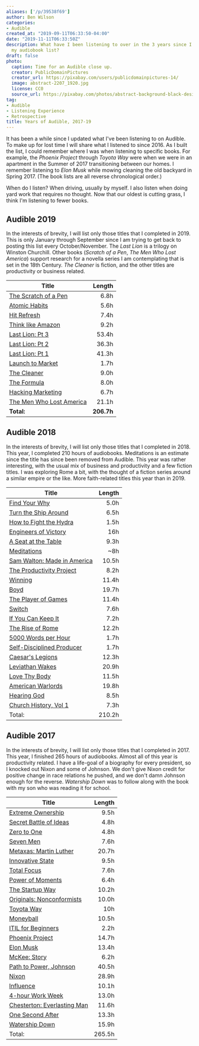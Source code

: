 ```yaml
---
aliases: ['/p/39538f69']
author: Ben Wilson
categories:
- Audible
created_at: "2019-09-11T06:33:50-04:00"
date: "2019-11-11T06:33:50Z"
description: What have I been listening to over in the 3 years since I last shared
  my audiobook list?
draft: false
photo:
  caption: Time for an Audible close up.
  creator: PublicDomainPictures
  creator_url: https://pixabay.com/users/publicdomainpictures-14/
  image: abstract-2207_1920.jpg
  license: CC0
  source_url: https://pixabay.com/photos/abstract-background-black-design-2207/
tag:
- Audible
- Listening Experience
- Retrospective
title: Years of Audible, 2017-19
---
```


It has been a while since I updated what I've been listening to on Audible. To make up for lost time I will share what I listened to since 2016. As I built the list, I could remember where I was when listening to specific books. For example, the _Phoenix Project_ through _Toyota Way_ were when we were in an apartment in the Summer of 2017 transitioning between our homes. I remember listening to _Elon Musk_ while mowing cleaning the old backyard in Spring 2017. (The book lists are all reverse chronological order.)

<!--more-->

When do I listen? When driving, usually by myself. I also listen when doing yard work that requires no thought. Now that our oldest is cutting grass, I think I'm listening to fewer books.

## Audible 2019

In the interests of brevity, I will list only those titles that I completed in 2019. This is only January through September since I am trying to get back to posting this list every October/November. The _Last Lion_ is a trilogy on Winston Churchill. Other books (_Scratch of a Pen_, _The Men Who Lost America_) support research for a novella series I am contemplating that is set in the 18th Century. _The Cleaner_ is fiction, and the other titles are productivity or business related.

| Title                                                                                                                                                                                    |     Length |
| ---------------------------------------------------------------------------------------------------------------------------------------------------------------------------------------- | ---------: |
| [The Scratch of a Pen](https://www.audible.com/pd/The-Scratch-of-a-Pen-Audiobook/B002V8MB8S)                                                                                             |       6.8h |
| [Atomic Habits](https://www.audible.com/pd/Atomic-Habits-Audiobook/1524779261)                                                                                                           |       5.6h |
| [Hit Refresh](https://www.audible.com/pd/Hit-Refresh-Audiobook/B073ZN6HP4)                                                                                                               |       7.4h |
| [Think like Amazon](https://www.audible.com/pd/Think-Like-Amazon-Audiobook/1721387080)                                                                                                   |       9.2h |
| [Last Lion: Pt 3](https://www.audible.com/pd/The-Last-Lion-Winston-Spencer-Churchill-Volume-3-Audiobook/B009PPO61K)                                                                      |      53.4h |
| [Last Lion: Pt 2](https://www.audible.com/pd/The-Last-Lion-Winston-Spencer-Churchill-Volume-II-Alone-1932-1940-Winston-Spencer-Churchill-Volume-II-Alone-1932-1940-Audiobook/B002V5GQBO) |      36.3h |
| [Last Lion: Pt 1](https://www.audible.com/pd/The-Last-Lion-Winston-Spencer-Churchill-Volume-I-Visions-of-Glory-1874-1932-Audiobook/B002V1C022)                                           |      41.3h |
| [Launch to Market](https://www.audible.com/pd/Launch-to-Market-Easy-Marketing-for-Authors-Audiobook/B01FWP8HWK)                                                                          |       1.7h |
| [The Cleaner](https://www.audible.com/pd/The-Cleaner-Audiobook/B00UZGU806)                                                                                                               |       9.0h |
| [The Formula](https://www.audible.com/pd/The-Formula-Audiobook/1478917768)                                                                                                               |       8.0h |
| [Hacking Marketing](https://www.audible.com/pd/Hacking-Marketing-Audiobook/B06X3W1XDJ)                                                                                                   |       6.7h |
| [The Men Who Lost America](https://www.audible.com/pd/The-Men-Who-Lost-America-British-Leadership-the-American-Revolution-and-the-Fate-of-the-Empire-Audiobook/B00GLJ3DJ4)               |      21.1h |
| **Total:**                                                                                                                                                                               | **206.7h** |

## Audible 2018

In the interests of brevity, I will list only those titles that I completed in 2018. This year, I completed 210 hours of audiobooks. Meditations is an estimate since the title has since been removed from Audible. This year was rather interesting, with the usual mix of business and productivity and a few fiction titles. I was exploring Rome a bit, with the thought of a fiction series around a similar empire or the like. More faith-related titles this year than in 2019.

| Title                                                                                                                                                                              | Length |
| ---------------------------------------------------------------------------------------------------------------------------------------------------------------------------------- | -----: |
| [Find Your Why](https://www.audible.com/pd/Find-Your-Why-Audiobook/B074F3SNZY)                                                                                                     |   5.0h |
| [Turn the Ship Around](https://www.audible.com/pd/Turn-the-Ship-Around-Audiobook/B00CQ9O36A)                                                                                       |   6.5h |
| [How to Fight the Hydra](https://www.audible.com/pd/How-to-Fight-a-Hydra-Audiobook/B07HS2M778)                                                                                     |   1.5h |
| [Engineers of Victory](https://www.audible.com/pd/Engineers-of-Victory-Audiobook/B00IYQTMRO)                                                                                       |    16h |
| [A Seat at the Table](https://www.audible.com/pd/A-Seat-at-the-Table-Audiobook/B0767PHFYR)                                                                                         |   9.3h |
| [Meditations](https://www.audible.com/pd/Meditations-Audiobook/B004IBRMZS)                                                                                                         |    ~8h |
| [Sam Walton: Made in America](https://www.audible.com/pd/Sam-Walton-Audiobook/B078RPW8GM)                                                                                          |  10.5h |
| [The Productivity Project](https://www.audible.com/pd/The-Productivity-Project-Audiobook/B018WINMJM)                                                                               |   8.2h |
| [Winning](https://www.audible.com/pd/Winning-Audiobook/B002V5D60S)                                                                                                                 |  11.4h |
| [Boyd](https://www.audible.com/pd/Boyd-Audiobook/B01I5OKXKO)                                                                                                                       |  19.7h |
| [The Player of Games](https://www.audible.com/pd/The-Player-of-Games-Audiobook/B004ZLBFZ4)                                                                                         |  11.4h |
| [Switch](https://www.audible.com/pd/Switch-Audiobook/B0035C6SMO)                                                                                                                   |   7.6h |
| [If You Can Keep It](https://www.audible.com/pd/If-You-Can-Keep-It-Audiobook/B01FCS7JAS)                                                                                           |   7.2h |
| [The Rise of Rome](https://www.audible.com/pd/The-Rise-of-Rome-Audiobook/B078HDSHQJ)                                                                                               |  12.2h |
| [5000 Words per Hour](https://www.audible.com/pd/5000-Words-Per-Hour-Audiobook/B01BPB5Q24)                                                                                         |   1.7h |
| [Self-Disciplined Producer](https://www.audible.com/pd/Self-Disciplined-Producer-Develop-a-Powerful-Work-Ethic-Improve-Your-Focus-and-Produce-Better-Results-Audiobook/B07BKPN1PT) |   1.7h |
| [Caesar's Legions](https://www.audible.com/pd/Caesars-Legion-Audiobook/B002VAEU4O)                                                                                                 |  12.3h |
| [Leviathan Wakes](https://www.audible.com/pd/Leviathan-Wakes-Audiobook/B073H9PF2D)                                                                                                 |  20.9h |
| [Love Thy Body](https://www.audible.com/pd/Love-Thy-Body-Audiobook/B078NG97HN)                                                                                                     |  11.5h |
| [American Warlords](https://www.audible.com/pd/American-Warlords-Audiobook/B00WF8MB6G)                                                                                             |  19.8h |
| [Hearing God](https://www.audible.com/pd/Hearing-God-Audiobook/B002V8MGTM)                                                                                                         |   8.5h |
| [Church History, Vol 1](https://www.audible.com/pd/Church-History-Volume-One-Audio-Lectures-Audiobook/B0757TK5FX)                                                                  |   7.3h |
| Total:                                                                                                                                                                             | 210.2h |

## Audible 2017

In the interests of brevity, I will list only those titles that I completed in 2017. This year, I finished 265 hours of audiobooks. Almost all of this year is productivity related. I have a life-goal of a biography for every president, so I knocked out Nixon and some of Johnson. We don't give Nixon credit for positive change in race relations he pushed, and we don't damn Johnson enough for the reverse. _Watership Down_ was to follow along with the book with my son who was reading it for school.

| Title                                                                                                                                                                            | Length |
| -------------------------------------------------------------------------------------------------------------------------------------------------------------------------------- | -----: |
| [Extreme Ownership](https://www.audible.com/pd/Extreme-Ownership-Audiobook/B015TVHUA2)                                                                                           |   9.5h |
| [Secret Battle of Ideas](https://www.audible.com/pd/The-Secret-Battle-of-Ideas-About-God-Audiobook/B075DKVW3N)                                                                   |   4.8h |
| [Zero to One](https://www.audible.com/pd/Zero-to-One-Audiobook/B00M27LBU2)                                                                                                       |   4.8h |
| [Seven Men](https://www.audible.com/pd/Seven-Men-Audiobook/1400221234)                                                                                                           |   7.6h |
| [Metaxas: Martin Luther](https://www.audible.com/pd/Martin-Luther-Audiobook/B0753QSJ2J)                                                                                          |  20.7h |
| [Innovative State](https://www.audible.com/pd/Innovative-State-Audiobook/B00KSD1KGW)                                                                                             |   9.5h |
| [Total Focus](https://www.audible.com/pd/Total-Focus-Audiobook/B071PBC4KY)                                                                                                       |   7.6h |
| [Power of Moments](https://www.audible.com/pd/The-Power-of-Moments-Audiobook/B074V1XGSZ)                                                                                         |   6.4h |
| [The Startup Way](https://www.audible.com/pd/The-Startup-Way-Audiobook/B074G4FHRN)                                                                                               |  10.2h |
| [Originals: Nonconformists](https://www.audible.com/pd/Originals-Audiobook/B01A7Q6672)                                                                                           |  10.0h |
| [Toyota Way](https://www.audible.com/pd/The-Toyota-Way-to-Lean-Leadership-Audiobook/B0064SC762)                                                                                  |    10h |
| [Moneyball](https://www.audible.com/pd/Moneyball-Audiobook/B005EHN61O)                                                                                                           |  10.5h |
| [ITIL for Beginners](https://www.audible.com/pd/ITIL-for-Beginners-Audiobook/B015QJ2S54)                                                                                         |   2.2h |
| [Phoenix Project](https://www.audible.com/pd/The-Phoenix-Project-Audiobook/B00VAZZY32)                                                                                           |  14.7h |
| [Elon Musk](https://www.audible.com/pd/Elon-Musk-Audiobook/B00UX8ODPM?pf_rd_p=6a5ce8e4-798e-4a64-8bc5-71dcf66d673f&pf_rd_r=MRATCBR255PF46TQ7Z7P&ref=a_lib_c4_libItem_B00UX8ODPM) |  13.4h |
| [McKee: Story](https://www.audible.com/pd/Story-Audiobook/B002V8DKDS)                                                                                                            |   6.2h |
| [Path to Power, Johnson](https://www.audible.com/pd/The-Path-to-Power-Audiobook/B00GS3VI0Y)                                                                                      |  40.5h |
| [Nixon](https://www.audible.com/pd/Richard-Nixon-Audiobook/B06X925HMH)                                                                                                           |  28.9h |
| [Influence](https://www.audible.com/pd/Influence-Audiobook/B01KWAPBHE)                                                                                                           |  10.1h |
| [4-hour Work Week](https://www.audible.com/pd/The-4-Hour-Workweek-Escape-9-5-Live-Anywhere-and-Join-the-New-Rich-Expanded-and-Updated-Audiobook/B0031AS3BE)                      |  13.0h |
| [Chesterton: Everlasting Man](https://www.audible.com/pd/The-Everlasting-Man-Audiobook/B005OLNPKM)                                                                               |  11.6h |
| [One Second After](https://www.audible.com/pd/One-Second-After-Audiobook/B002V1O7UU)                                                                                             |  13.3h |
| [Watership Down](https://www.audible.com/pd/Watership-Down-Audiobook/1982562706)                                                                                                 |  15.9h |
| Total:                                                                                                                                                                           | 265.5h |
